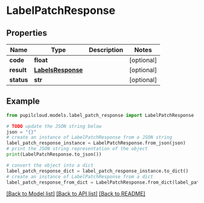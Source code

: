 # LabelPatchResponse


## Properties

Name | Type | Description | Notes
------------ | ------------- | ------------- | -------------
**code** | **float** |  | [optional] 
**result** | [**LabelsResponse**](LabelsResponse.md) |  | [optional] 
**status** | **str** |  | [optional] 

## Example

```python
from pupilcloud.models.label_patch_response import LabelPatchResponse

# TODO update the JSON string below
json = "{}"
# create an instance of LabelPatchResponse from a JSON string
label_patch_response_instance = LabelPatchResponse.from_json(json)
# print the JSON string representation of the object
print(LabelPatchResponse.to_json())

# convert the object into a dict
label_patch_response_dict = label_patch_response_instance.to_dict()
# create an instance of LabelPatchResponse from a dict
label_patch_response_from_dict = LabelPatchResponse.from_dict(label_patch_response_dict)
```
[[Back to Model list]](../README.md#documentation-for-models) [[Back to API list]](../README.md#documentation-for-api-endpoints) [[Back to README]](../README.md)


